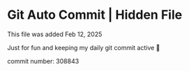 # Git Auto Commit | Hidden File

This file was added Feb 12, 2025

Just for fun and keeping my daily git commit active 🤪

commit number: 308843
